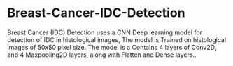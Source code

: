 # Breast-Cancer-IDC-Detection
Breast Cancer (IDC) Detection uses a CNN Deep learning model for detection of IDC in histological images, The model is Trained on histological images of 50x50 pixel size.  The model is a Contains 4 layers of Conv2D, and 4 Maxpooling2D layers, along with Flatten and Dense layers..
